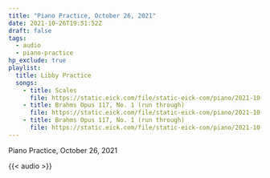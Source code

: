 ```yaml
---
title: "Piano Practice, October 26, 2021"
date: 2021-10-26T19:51:52Z
draft: false
tags:
  - audio
  - piano-practice
hp_exclude: true
playlist:
  title: Libby Practice
  songs:
    - title: Scales
      file: https://static.eick.com/file/static-eick-com/piano/2021-10-26-001.mp3
    - title: Brahms Opus 117, No. 1 (run through)
      file: https://static.eick.com/file/static-eick-com/piano/2021-10-26-002.mp3
    - title: Brahms Opus 117, No. 1 (run through)
      file: https://static.eick.com/file/static-eick-com/piano/2021-10-26-003.mp3
---
```


Piano Practice, October 26, 2021

<!--more-->

{{< audio >}}
